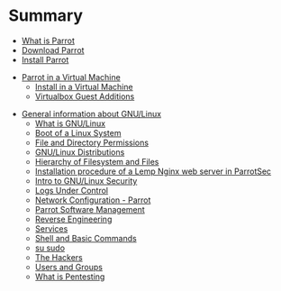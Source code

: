 # Summary

- [What is Parrot](<./01.- What is Parrot.md>)
- [Download Parrot](<./02.- Download Parrot.md>)
- [Install Parrot](<./03.- Installation.md>)
<!-- 
- [Parrot on Docker](<./Parrot on Docker.md>)
- [What is Live Mode](<./04.- What is Live Mode.md>)
- [How to create a Live boot device](<./05.- How to create a Live boot device.md>)
    - [How to boot](<./06.- How to boot.md>)
    - [Parrot USB Live Persistence](<./07.- Parrot USB Live Persistence.md>)
-->
- [Parrot in a Virtual Machine]()
    - [Install in a Virtual Machine](<./08.- Install in a Virtual Machine.md>)
    - [Virtualbox Guest Additions](<./15.- Virtualbox Guest Additions.md>)
<!--
- [Dualboot with Windows](<./09.- Dualboot with Windows.md>)
- [Change MySQL - PostgreSQL Password](<./12.- Change MySQL - PostgreSQL Password.md>)
- [Supported WiFi devices](<./13.- Supported WiFi devices.md>)
- [Using a Nvidia GPU on Parrot]()
    - [Nvidia drivers](<./14.- Nvidia drivers.md>)
    - [Nvidia driver install](<./16.- Nvidia driver install.md>)
- [Metasploit Framework](<./17.- Metasploit Framework.md>)
- [Anonsurf](<./18.- Anonsurf.md>)
- [Compile a custom kernel](<./19.- Compile a custom kernel.md>)
- [Mirrors List](<./20.- Mirrors List.md>)
-->
- [General information about GNU/Linux]()
    - [What is GNU/Linux](<./21.- GNU-Linux basics.md>)
    - [Boot of a Linux System](<./Boot of a Linux System.md>)
    - [File and Directory Permissions](<./File and Directory Permissions.md>)
    - [GNU/Linux Distributions](<./GNU-Linux Distributions.md>)
    - [Hierarchy of Filesystem and Files](<./Hierarchy of Filesystem and Files.md>)
    - [Installation procedure of a Lemp Nginx web server in ParrotSec](<./Installation procedure of a Lemp Nginx web server in ParrotSec.md>)
    - [Intro to GNU/Linux Security](<./Intro to GNU-Linux Security.md>)
    - [Logs Under Control](<./Logs Under Control.md>)
    - [Network Configuration - Parrot](<./Network Configuration - Parrot.md>)
    - [Parrot Software Management](<./Parrot Software Management.md>)
    - [Reverse Engineering](<./Reverse Engineering.md>)
    - [Services](<./Services.md>)
    - [Shell and Basic Commands](<./Shell and Basic Commands.md>)
    - [su sudo](<./su_sudo.md>)
    - [The Hackers](<./The Hackers.md>)
    - [Users and Groups](<./Users and Groups.md>)
    - [What is Pentesting](<./What is Pentesting.md>)